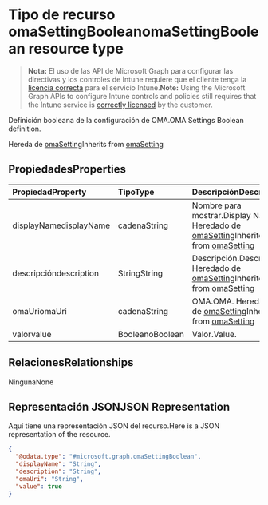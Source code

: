# <a name="omasettingboolean-resource-type"></a><span data-ttu-id="e772b-101">Tipo de recurso omaSettingBoolean</span><span class="sxs-lookup"><span data-stu-id="e772b-101">omaSettingBoolean resource type</span></span>

> <span data-ttu-id="e772b-102">**Nota:** El uso de las API de Microsoft Graph para configurar las directivas y los controles de Intune requiere que el cliente tenga la [licencia correcta](https://go.microsoft.com/fwlink/?linkid=839381) para el servicio Intune.</span><span class="sxs-lookup"><span data-stu-id="e772b-102">**Note:** Using the Microsoft Graph APIs to configure Intune controls and policies still requires that the Intune service is [correctly licensed](https://go.microsoft.com/fwlink/?linkid=839381) by the customer.</span></span>

<span data-ttu-id="e772b-103">Definición booleana de la configuración de OMA.</span><span class="sxs-lookup"><span data-stu-id="e772b-103">OMA Settings Boolean definition.</span></span>

<span data-ttu-id="e772b-104">Hereda de [omaSetting](../resources/intune_deviceconfig_omasetting.md)</span><span class="sxs-lookup"><span data-stu-id="e772b-104">Inherits from [omaSetting](../resources/intune_deviceconfig_omasetting.md)</span></span>

## <a name="properties"></a><span data-ttu-id="e772b-105">Propiedades</span><span class="sxs-lookup"><span data-stu-id="e772b-105">Properties</span></span>
|<span data-ttu-id="e772b-106">Propiedad</span><span class="sxs-lookup"><span data-stu-id="e772b-106">Property</span></span>|<span data-ttu-id="e772b-107">Tipo</span><span class="sxs-lookup"><span data-stu-id="e772b-107">Type</span></span>|<span data-ttu-id="e772b-108">Descripción</span><span class="sxs-lookup"><span data-stu-id="e772b-108">Description</span></span>|
|:---|:---|:---|
|<span data-ttu-id="e772b-109">displayName</span><span class="sxs-lookup"><span data-stu-id="e772b-109">displayName</span></span>|<span data-ttu-id="e772b-110">cadena</span><span class="sxs-lookup"><span data-stu-id="e772b-110">String</span></span>|<span data-ttu-id="e772b-111">Nombre para mostrar.</span><span class="sxs-lookup"><span data-stu-id="e772b-111">Display Name.</span></span> <span data-ttu-id="e772b-112">Heredado de [omaSetting](../resources/intune_deviceconfig_omasetting.md)</span><span class="sxs-lookup"><span data-stu-id="e772b-112">Inherited from [omaSetting](../resources/intune_deviceconfig_omasetting.md)</span></span>|
|<span data-ttu-id="e772b-113">descripción</span><span class="sxs-lookup"><span data-stu-id="e772b-113">description</span></span>|<span data-ttu-id="e772b-114">String</span><span class="sxs-lookup"><span data-stu-id="e772b-114">String</span></span>|<span data-ttu-id="e772b-115">Descripción.</span><span class="sxs-lookup"><span data-stu-id="e772b-115">Description.</span></span> <span data-ttu-id="e772b-116">Heredado de [omaSetting](../resources/intune_deviceconfig_omasetting.md)</span><span class="sxs-lookup"><span data-stu-id="e772b-116">Inherited from [omaSetting](../resources/intune_deviceconfig_omasetting.md)</span></span>|
|<span data-ttu-id="e772b-117">omaUri</span><span class="sxs-lookup"><span data-stu-id="e772b-117">omaUri</span></span>|<span data-ttu-id="e772b-118">cadena</span><span class="sxs-lookup"><span data-stu-id="e772b-118">String</span></span>|<span data-ttu-id="e772b-119">OMA.</span><span class="sxs-lookup"><span data-stu-id="e772b-119">OMA.</span></span> <span data-ttu-id="e772b-120">Heredado de [omaSetting](../resources/intune_deviceconfig_omasetting.md)</span><span class="sxs-lookup"><span data-stu-id="e772b-120">Inherited from [omaSetting](../resources/intune_deviceconfig_omasetting.md)</span></span>|
|<span data-ttu-id="e772b-121">valor</span><span class="sxs-lookup"><span data-stu-id="e772b-121">value</span></span>|<span data-ttu-id="e772b-122">Booleano</span><span class="sxs-lookup"><span data-stu-id="e772b-122">Boolean</span></span>|<span data-ttu-id="e772b-123">Valor.</span><span class="sxs-lookup"><span data-stu-id="e772b-123">Value.</span></span>|

## <a name="relationships"></a><span data-ttu-id="e772b-124">Relaciones</span><span class="sxs-lookup"><span data-stu-id="e772b-124">Relationships</span></span>
<span data-ttu-id="e772b-125">Ninguna</span><span class="sxs-lookup"><span data-stu-id="e772b-125">None</span></span>
## <a name="json-representation"></a><span data-ttu-id="e772b-126">Representación JSON</span><span class="sxs-lookup"><span data-stu-id="e772b-126">JSON Representation</span></span>
<span data-ttu-id="e772b-127">Aquí tiene una representación JSON del recurso.</span><span class="sxs-lookup"><span data-stu-id="e772b-127">Here is a JSON representation of the resource.</span></span>
<!--{
  "blockType": "resource",
  "baseType": "microsoft.graph.omaSetting",
  "@odata.type": "microsoft.graph.omaSettingBoolean"
}-->
``` json
{
  "@odata.type": "#microsoft.graph.omaSettingBoolean",
  "displayName": "String",
  "description": "String",
  "omaUri": "String",
  "value": true
}
```



